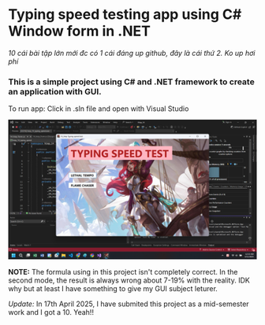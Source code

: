 # Typing speed testing app using C# Window form in .NET
*10 cái bài tập lớn mới đc có 1 cái đáng up github, đây là cái thứ 2. Ko up hơi phí*

### This is a simple project using C# and .NET framework to create an application with GUI.

To run app:
Click in .sln file and open with Visual Studio

![alt text](./14_hiep//asset/Screenshot%20(458).png)

**NOTE:** The formula using in this project isn't completely correct. In the second mode, the result is always wrong about 7-19% with the reality. IDK why but at least I have something to give my GUI subject leturer.

*Update:* In 17th April 2025, I have submited this project as a mid-semester work and I got a 10. Yeah!!